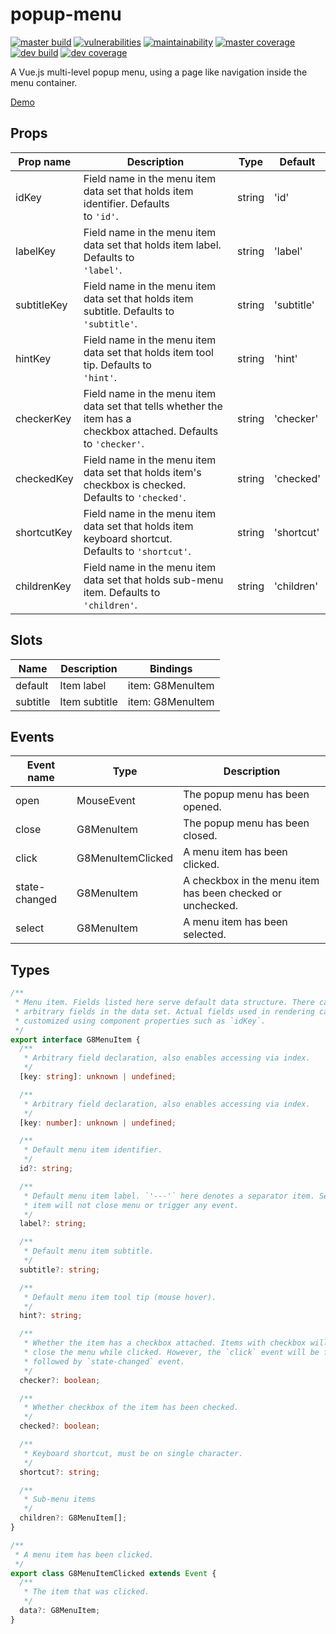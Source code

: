 # popup-menu

[![master build](https://img.shields.io/travis/com/eidng8/popup-menu?color=333&logo=travis)](https://travis-ci.com/eidng8/popup-menu) [![vulnerabilities](https://img.shields.io/snyk/vulnerabilities/github/eidng8/popup-menu?color=333&logo=snyk)](https://snyk.io/test/github/eidng8/popup-menu?targetFile=package.json) [![maintainability](https://img.shields.io/codeclimate/maintainability/eidng8/popup-menu?color=333&logo=code-climate)](https://codeclimate.com/github/eidng8/popup-menu/maintainability) [![master coverage](https://img.shields.io/coveralls/github/eidng8/popup-menu/master?color=333&logo=coveralls)](https://coveralls.io/github/eidng8/popup-menu?branch=master) [![dev build](https://img.shields.io/travis/com/eidng8/popup-menu/dev?color=333&label=dev%20build&logo=travis)](https://travis-ci.com/eidng8/popup-menu/tree/dev) [![dev coverage](https://img.shields.io/coveralls/github/eidng8/popup-menu/dev?color=333&label=dev%20coverage&logo=coveralls)](https://coveralls.io/github/eidng8/popup-menu?branch=dev)

A Vue.js multi-level popup menu, using a page like navigation inside the menu container.

[Demo](https://codesandbox.io/s/g8-popup-menu-demo-vq8i7?file=/src/components/HelloWorld.vue)

## Props

| Prop name | Description | Type | Default |
| --- | --- | --- | --- |
| idKey | Field name in the menu item data set that holds item identifier. Defaults<br>to `'id'`. | string | 'id' |
| labelKey | Field name in the menu item data set that holds item label. Defaults to<br>`'label'`. | string | 'label' |
| subtitleKey | Field name in the menu item data set that holds item subtitle. Defaults to<br>`'subtitle'`. | string | 'subtitle' |
| hintKey | Field name in the menu item data set that holds item tool tip. Defaults to<br>`'hint'`. | string | 'hint' |
| checkerKey | Field name in the menu item data set that tells whether the item has a<br>checkbox attached. Defaults to `'checker'`. | string | 'checker' |
| checkedKey | Field name in the menu item data set that holds item's checkbox is checked.<br>Defaults to `'checked'`. | string | 'checked' |
| shortcutKey | Field name in the menu item data set that holds item keyboard shortcut.<br>Defaults to `'shortcut'`. | string | 'shortcut' |
| childrenKey | Field name in the menu item data set that holds sub-menu item. Defaults to<br>`'children'`. | string | 'children' |

## Slots

| Name     | Description   | Bindings         |
| -------- | ------------- | ---------------- |
| default  | Item label    | item: G8MenuItem |
| subtitle | Item subtitle | item: G8MenuItem |

## Events

| Event name | Type | Description |
| --- | --- | --- |
| open | MouseEvent | The popup menu has been opened. |
| close | G8MenuItem | The popup menu has been closed. |
| click | G8MenuItemClicked | A menu item has been clicked. |
| state-changed | G8MenuItem | A checkbox in the menu item has been checked or unchecked. |
| select | G8MenuItem | A menu item has been selected. |

## Types

```ts
/**
 * Menu item. Fields listed here serve default data structure. There can be
 * arbitrary fields in the data set. Actual fields used in rendering can be
 * customized using component properties such as `idKey`.
 */
export interface G8MenuItem {
  /**
   * Arbitrary field declaration, also enables accessing via index.
   */
  [key: string]: unknown | undefined;

  /**
   * Arbitrary field declaration, also enables accessing via index.
   */
  [key: number]: unknown | undefined;

  /**
   * Default menu item identifier.
   */
  id?: string;

  /**
   * Default menu item label. `'---'` here denotes a separator item. Separator
   * item will not close menu or trigger any event.
   */
  label?: string;

  /**
   * Default menu item subtitle.
   */
  subtitle?: string;

  /**
   * Default menu item tool tip (mouse hover).
   */
  hint?: string;

  /**
   * Whether the item has a checkbox attached. Items with checkbox will not
   * close the menu while clicked. However, the `click` event will be fired,
   * followed by `state-changed` event.
   */
  checker?: boolean;

  /**
   * Whether checkbox of the item has been checked.
   */
  checked?: boolean;

  /**
   * Keyboard shortcut, must be on single character.
   */
  shortcut?: string;

  /**
   * Sub-menu items
   */
  children?: G8MenuItem[];
}

/**
 * A menu item has been clicked.
 */
export class G8MenuItemClicked extends Event {
  /**
   * The item that was clicked.
   */
  data?: G8MenuItem;
}
```
